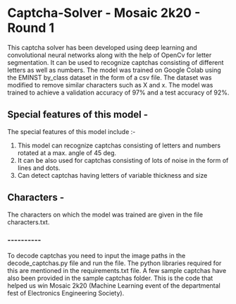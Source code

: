 # Captcha-Solver - Mosaic 2k20 - Round 1 
This captcha solver has been developed using deep learning and convolutional neural networks along with the help of OpenCv for letter segmentation. It can be used to recognize captchas consisting of different letters as well as numbers. The model was trained on Google Colab using the EMINST by_class dataset in the form of a csv file. The dataset was modified to remove similar characters such as X and x. The model was trained to achieve a validation accuracy of 97% and a test accuracy of 92%.

## Special features of this model - 
The special features of this model include :-  
  1. This model can recognize captchas consisting of letters and numbers rotated at a max. angle of 45 deg.
  2. It can be also used for captchas consisting of lots of noise in the form of lines and dots.
  3. Can detect captchas having letters of variable thickness and size
  
## Characters - 
The characters on which the model was trained are given in the file characters.txt.

### ----------
To decode captchas you need to input the image paths in the decode_captchas.py file and run the file. The python libraries required for this are mentioned in the requirements.txt file. A few sample captchas have also been provided in the sample captchas folder. This is the code that helped us win Mosaic 2k20 (Machine Learning event of the departmental fest of Electronics Engineering Society).
